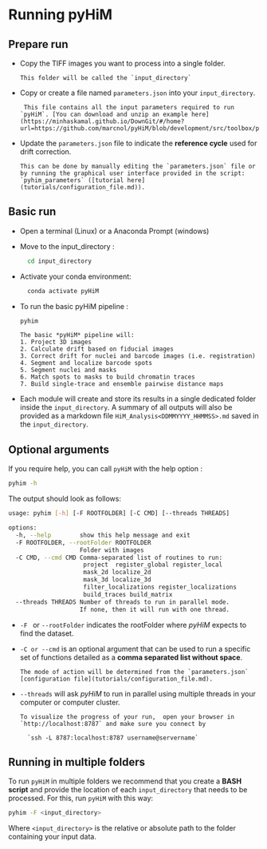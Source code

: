 # Running pyHiM

## Prepare run

- Copy the TIFF images you want to process into a single folder. 
  ```{note}
  This folder will be called the `input_directory`
  ```
  
- Copy or create a file named `parameters.json` into your `input_directory`. 
  
  ```{note}
   This file contains all the input parameters required to run `pyHiM`. [You can download and unzip an example here](https://minhaskamal.github.io/DownGit/#/home?url=https://github.com/marcnol/pyHiM/blob/development/src/toolbox/parameter_file/parameters.json).
  ```
  
- Update the `parameters.json` file to indicate the **reference cycle** used for drift correction. 
  ```{note}
  This can be done by manually editing the `parameters.json` file or by running the graphical user interface provided in the script: `pyhim_parameters` ([tutorial here](tutorials/configuration_file.md)).
  ```

## Basic run

- Open a terminal (Linux) or a Anaconda Prompt (windows)
	
- Move to the input_directory :
	
  ```bash
	cd input_directory
	```
	
- Activate your conda environment:
	
  ```bash
	conda activate pyHiM
	```
	
- To run the basic pyHiM pipeline :
	```bash
	pyhim
	```

  ```{note}
  The basic *pyHiM* pipeline will:
  1. Project 3D images
  2. Calculate drift based on fiducial images
  3. Correct drift for nuclei and barcode images (i.e. registration)
  4. Segment and localize barcode spots
  5. Segment nuclei and masks
  6. Match spots to masks to build chromatin traces
  7. Build single-trace and ensemble pairwise distance maps
  ```

- Each module will create and store its results in a single dedicated folder inside the `input_directory`. A summary of all outputs will also be provided as a markdown file `HiM_Analysis<DDMMYYYY_HHMMSS>.md` saved in the `input_directory`.

## Optional arguments

If you require help, you can call `pyHiM` with the help option : 
```bash
pyhim -h
```

The output should look as follows:

```sh
usage: pyhim [-h] [-F ROOTFOLDER] [-C CMD] [--threads THREADS]

options:
  -h, --help        show this help message and exit
  -F ROOTFOLDER, --rootFolder ROOTFOLDER
                    Folder with images
  -C CMD, --cmd CMD Comma-separated list of routines to run: 
                     project  register_global register_local  
                     mask_2d localize_2d 
                     mask_3d localize_3d 
                     filter_localizations register_localizations 
                     build_traces build_matrix
  --threads THREADS Number of threads to run in parallel mode. 
                    If none, then it will run with one thread.

```



- ```-F ``` or ```--rootFolder``` indicates the rootFolder where *pyHiM* expects to find the dataset.

- ```-C or --cmd``` is an optional argument that can be used to run a specific set of functions detailed as a **comma separated list without space**. 
  ```{note}
  The mode of action will be determined from the `parameters.json` [configuration file](tutorials/configuration_file.md).
  ```

- ```--threads``` will ask *pyHiM* to run in parallel using multiple threads in your computer or computer cluster. 
  ```{note}
  To visualize the progress of your run,  open your browser in `http://localhost:8787` and make sure you connect by 
    
    `ssh -L 8787:localhost:8787 username@servername`
  ```

## Running in multiple folders
To run `pyHiM` in multiple folders we recommend that you create a **BASH script** and provide the location of each `input_directory` that needs to be processed. For this, run `pyHiM` with this way:
```sh
pyhim -F <input_directory>
```
Where `<input_directory>` is the relative or absolute path to the folder containing your input data.

